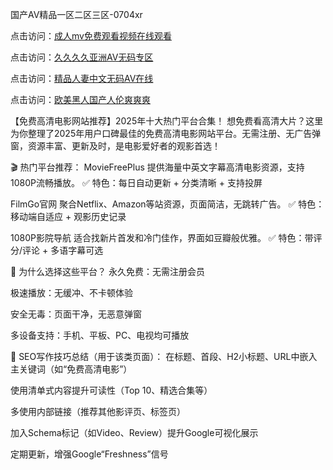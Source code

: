 
国产AⅤ精品一区二区三区-0704xr


点击访问：<a href="https://vassv.pages.dev/">成人mv免费观看视频在线观看</a>

点击访问：<a href="https://https://rtj-3zo.pages.dev/">久久久久亚洲AV无码专区</a>

点击访问：<a href="https://gsd-agv.pages.dev/">精品人妻中文无码AV在线</a>

点击访问：<a href="https://fdhf-454.pages.dev/">欧美黑人国产人伦爽爽爽</a>


【免费高清电影网站推荐】2025年十大热门平台合集！
想免费看高清大片？这里为你整理了2025年用户口碑最佳的免费高清电影网站平台。无需注册、无广告弹窗，资源丰富、更新及时，是电影爱好者的观影首选！

🎬 热门平台推荐：
MovieFreePlus
提供海量中英文字幕高清电影资源，支持1080P流畅播放。
✅ 特色：每日自动更新 + 分类清晰 + 支持投屏

FilmGo官网
聚合Netflix、Amazon等站资源，页面简洁，无跳转广告。
✅ 特色：移动端自适应 + 观影历史记录

1080P影院导航
适合找新片首发和冷门佳作，界面如豆瓣般优雅。
✅ 特色：带评分/评论 + 多语字幕可选

📌 为什么选择这些平台？
永久免费：无需注册会员

极速播放：无缓冲、不卡顿体验

安全无毒：页面干净，无恶意弹窗

多设备支持：手机、平板、PC、电视均可播放

🧩 SEO写作技巧总结（用于该类页面）：
在标题、首段、H2小标题、URL中嵌入主关键词（如“免费高清电影”）

使用清单式内容提升可读性（Top 10、精选合集等）

多使用内部链接（推荐其他影评页、标签页）

加入Schema标记（如Video、Review）提升Google可视化展示

定期更新，增强Google“Freshness”信号


<span style="display:none;">[Canonical link](）</span>
